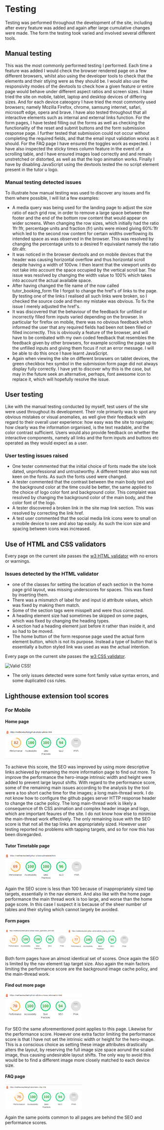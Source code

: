 # Testing
Testing was performed throughout the development of the site, including after every feature was added and again after large cumulative changes were made. The form the testing took varied and involved several different tools.

## Manual testing
This was the most commonly performed testing I performed. Each time a feature was added I would check the browser rendered page on a few different browsers, whilst also using the developer tools to check that the elements and their stlying were as they should be. I would also use the responsivity modes of the devtools to check how a given feature or entire page would behave under different aspect ratios and screen sizes. I have tried the site on mobile, tablet, laptop and desktop devices of differing sizes. And for each device cateogory I have tried the most commonly used browsers; namely  Mozilla Firefox, chrome, samsung internet, safari, microsoft edge, opera and brave. I have also tested throughout that all interactive elements such as internal and external links function. For the form pages, I have tested filling out the forms as well as checking the functionality of the reset and submit buttons and the form submission response page. I further tested that submission could not occur without completing the required fields, and that the email input validation works as it should. For the FAQ page I have ensured the toggles work as expected. I have also inspected the sticky times column feature in the event of a scrolling table, and I have ensured images load correctly and and remain unstretched or distorted, as well as that the logo animation works. Finally I have by disabling JavaScript using the devtools tested the no script element present in the tutor u logo.

### Manual testing detected issues
To illustrate how manual testing was used to discover any issues and fix them where possible, I will list a few examples:
- A media query was being used for the landing page to adjust the size ratio of each grid row, in order to remove a large space between the footer and the end of the bottom row content that would appear on wider screens. When changing the row sizes, which initially had the ratio 1fr:1fr, percentage units and fraction (fr) units were mixed giving 60%:1fr which led to the second row content for certain widths overflowing its intended space as was observed in the browser. This was resolved by changing the percentage units to a desired fr equivalant namely the ratio 6fr:4fr.
- It was noticed in the browser devtools and on mobile devices that the header was causing horizontal overflow and thus horizontal scroll despite having a width of 100vw. I then learnt that the viewport units do not take into account the space occupied by the vertical scroll bar. The issue was resolved by changing the width value to 100% which takes into account the actual available space.
- After having changed the file name of the now called tutor_booking_form file I forgot to change the href's of links to the page. By testing one of the links I realised all such links were broken, so I checked the source code and then my mistake was obvious. To fix the issue I merely adjusted the href's.
- It was discovered that the behaviour of the feedback for unfilled or incorrectly filled form inputs varied depending on the browser. In particular for firefox on mobile, there was no obvious feedback which informed the user that any required fields had been not been filled or filled incorrectly. This is obviously a feature of the browser, and will have to be combated with my own coded feedback that resembles the feedback given by other browsers, for example scrolling the page up to the unfilled inputs and giving them focus if not an error message. I will be able to do this once I have learnt JavaScript.
- Again when viewing the site on different browsers on tablet devices, the green checkbox hex symbol in the submission form page did not always display fully correctly. I have yet to discover why this is the case, but may in the future seek an alternative, perhaps, font awesome icon to replace it, which will hopefully resolve the issue.

## User testing
Like with the manual testing conducted by myself, test users of the site were used throughout its development. Their role primarily was to spot any obvious mistakes or visual anomalies, as well give their feedback with regard to their overall user experience: how easy was the site to navigate; how clearly was the information organised, is the text readable, and the color contrast sufficient. Users would also provide feedback on whether the interactive components, namely all links and the form inputs and buttons etc operated as they would expect as a user.

### User testing issues raised
- One tester commented that the initial choice of fonts made the site look dated, unprofessional and untrustworthy. A different tester also was not keen on the fonts. As such the fonts used were changed.
- A tester commented that the contrast between the main body text and the background color at the time could be better, the same applied to the choice of logo color font and background color. This complaint was resolved by changing the background color of the main body, and the color font of the logo.
- A tester discovered a broken link in the site map link section. This was resolved by correcting the link href.
- A test user commented that the social media link icons were to small on a mobile device to see and also tap easily. As such the icon size and spacing between icons was increased.

## Use of HTML and CSS validators 
Every page on the current site passes the [w3 HTML validator](https://validator.w3.org/nu/) with no errors or warnings.

### Issues detected by the HTML validator
- one of the classes for setting the location of each section in the home page grid layout, was missing underscores for spaces. This was fixed by inserting them.
- There was a mismatch of label for and input id attribute values, which was fixed by making them match.
- Some of the section tags were misspelt and were thus corrected.
- A heading element size had sometimes be skipped on some pages, which was fixed by changing the heading types.
- A section had a heading element just before it rather than inside it, and so had to be moved.
- The home button of the form response page used the actual form element button, which is not its purpose. Instead a type of button that is essentially a button styled link was used as was the actual intention. 

Every page on the current site passes the [w3 CSS validator](https://jigsaw.w3.org/css-validator/).

<img style="border:0;width:88px;height:31px" src="https://jigsaw.w3.org/css-validator/images/vcss" alt="Valid CSS!"/>

- The only issues detected were some font family value syntax errors, and some duplicated css rules.

## Lighthouse extension tool scores

### For Mobile

#### Home page
<img src="docs/screenshots/lighthouse_mobile_home.png" width=50% height=50%>

To achieve this score, the SEO was improved by using more descriptive links achieved by renaming the more information page to find out more. To improve the performance the hero-image  intrinsic width and height were added to prevent large layout shifts. 
With regard to the performance score, some of the remaining main issues according to the analysis by the tool were a too short cache time for the images; a long main-thread work. I do not know how to configure the github pages  server HTTP response header to change the cache policy. The long main-thread work is likely a consequence of th CSS animation and complex header image and logo, which are important feaures of the site. I do not know how else to minimise the main-thread work effectively. The only remaining issue with the SEO score is that not all the tap links are appropriately sized. However user testing reported no problems with tapping targets, and so for now this has been disregarded.

#### Tutor Timetable page
<img src="docs/screenshots/lighthouse_mobile_timetable.png" width=50% height=50%>

Again the SEO score is less than 100 because of inappropriately sized tap targets, essentially in the nav element. And also like with the home page performance the main thread work is too large, and worse than the home page score. In this case I suspect it is because of the sheer number of tables and their styling which cannot largely be avoided.

#### Form pages 
<img src="docs/screenshots/lighthouse_mobile_tutor_application.png" width=40% height=40%> <img src="docs/screenshots/lighthouse_mobile_tutor_booking.png" width=40% height=40%>

Both form pages have an almost identical set of scores. Once again the SEO is limited by the nav element tap target size. Also again the main factors limiting the performance score are the background image cache policy, and the main-thread work.

#### Find out more page
<img src="docs/screenshots/lighthouse_mobile_more_information.png" width=50% height=50%>

For SEO the same aforementioned point applies to this page. Likewise for the performance score. However one extra factor limiting the performance score is that I have not set the intrinsic width or height for the hero-image. This is a conscious choice as setting these image attributes drastically alters the layout, by reserving the full image size space aorund the scaled image, thus causing undesirable layout shifts. The only way to avoid this would be to find a different image more closely matched to each device size.

#### FAQ page
<img src="docs/screenshots/lighthouse_mobile_faq.png" width=50% height=50%>

Again the same points common to all pages are behind the SEO and performance scores.
